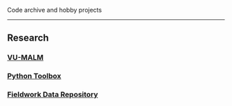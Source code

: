 Code archive and hobby projects

---

## Research

### [VU-MALM](vu_malm.md)

### [Python Toolbox](python_toolbox.md)

### [Fieldwork Data Repository](data_repository.md)

<!---

## Projects

### [Spanish Conjugation Practice App (Java)](spanish_conjugation.md)

--->

